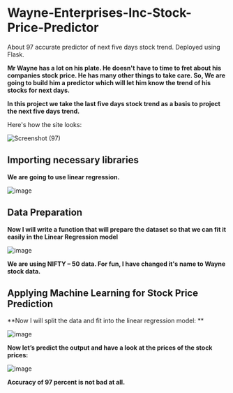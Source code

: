 # Wayne-Enterprises-Inc-Stock-Price-Predictor
About 97 accurate predictor of  next five days stock trend. Deployed using Flask.


**Mr Wayne has a lot on his plate. He doesn't have to time to fret about his companies stock price. He has many other things to take care.
So, We are going to build him a predictor which will let him know the trend of his stocks for next days.**


**In this project we take the last five days stock trend as a basis to project the next five days trend.**


Here's how the site looks:

![Screenshot (97)](https://user-images.githubusercontent.com/72303641/137005982-bf24eff7-fd50-4d18-8e35-c259743dfb73.png)

## Importing necessary libraries
**We are going to use linear regression.**

![image](https://user-images.githubusercontent.com/72303641/138639157-84072d06-cff3-4467-bb55-87b348492dda.png)

 
 
## Data Preparation
**Now I will write a function that will prepare the dataset so that we can fit it easily in the Linear Regression model**

![image](https://user-images.githubusercontent.com/72303641/138639124-75e682ba-4e0e-4393-9e13-253528e9b93d.png)


**We are using NIFTY – 50 data. For fun, I have changed it's name to Wayne stock data.**


## Applying Machine Learning for Stock Price Prediction
**Now I will split the data and fit into the linear regression model: **

![image](https://user-images.githubusercontent.com/72303641/138639246-922921d7-0642-4ea0-b766-0033c535c5ce.png)


**Now let’s predict the output and have a look at the prices of the stock prices:**

![image](https://user-images.githubusercontent.com/72303641/138639270-c43c4cbe-0803-45f8-b192-1d7608b73927.png)

**Accuracy of 97 percent is not bad at all.**

